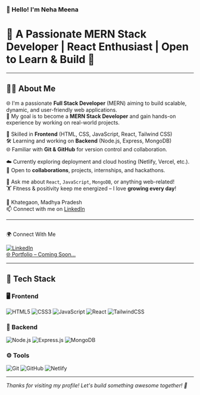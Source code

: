 ### 👋 Hello! I'm Neha Meena

  # 🌟 A Passionate MERN Stack Developer | React Enthusiast | Open to Learn & Build 🚀
---

## 👩‍💻 About Me


🌐 I'm a passionate **Full Stack Developer** (MERN) aiming to build scalable, dynamic, and user-friendly web applications.  
🎯 My goal is to become a **MERN Stack Developer** and gain hands-on experience by working on real-world projects.

🔧 Skilled in **Frontend** (HTML, CSS, JavaScript, React, Tailwind CSS)  
🛠️ Learning and working on **Backend** (Node.js, Express, MongoDB)  
🌐 Familiar with **Git & GitHub** for version control and collaboration.

☁️ Currently exploring deployment and cloud hosting (Netlify, Vercel, etc.).  
🤝 Open to **collaborations**, projects, internships, and hackathons.

💬 Ask me about `React`, `JavaScript`, `MongoDB`, or anything web-related!    
🏋️ Fitness & positivity keep me energized – I love **growing every day**!

📍 Khategaon, Madhya Pradesh  
📫 Connect with me on [LinkedIn](https://www.linkedin.com/in/contact-neha-meena)  

---

##  
🌍 Connect With Me


[![LinkedIn](https://img.shields.io/badge/-LinkedIn-blue?style=flat-square&logo=linkedin&logoColor=white)](https://www.linkedin.com/in/contact-neha-meena)  
[🌐 Portfolio – Coming Soon...](#)

---

## 🚀 Tech Stack

### 🖥️ Frontend
![HTML5](https://img.shields.io/badge/HTML5-E34F26?style=flat&logo=html5&logoColor=white)
![CSS3](https://img.shields.io/badge/CSS3-1572B6?style=flat&logo=css3&logoColor=white)
![JavaScript](https://img.shields.io/badge/JavaScript-F7DF1E?style=flat&logo=javascript&logoColor=black)
![React](https://img.shields.io/badge/React-20232A?style=flat&logo=react&logoColor=61DAFB)
![TailwindCSS](https://img.shields.io/badge/TailwindCSS-38B2AC?style=flat&logo=tailwind-css&logoColor=white)

### 🔧 Backend
![Node.js](https://img.shields.io/badge/Node.js-339933?style=flat&logo=nodedotjs&logoColor=white)
![Express.js](https://img.shields.io/badge/Express.js-000000?style=flat&logo=express&logoColor=white)
![MongoDB](https://img.shields.io/badge/MongoDB-47A248?style=flat&logo=mongodb&logoColor=white)

### ⚙️ Tools
![Git](https://img.shields.io/badge/Git-F05032?style=flat&logo=git&logoColor=white)
![GitHub](https://img.shields.io/badge/GitHub-181717?style=flat&logo=github&logoColor=white)
![Netlify](https://img.shields.io/badge/Netlify-00C7B7?style=flat&logo=netlify&logoColor=white)

---




_Thanks for visiting my profile! Let's build something awesome together! 💫_
